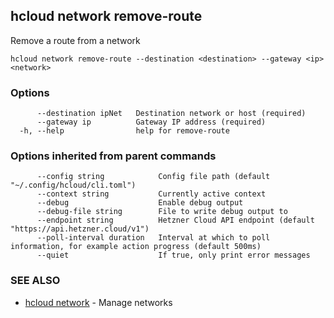 ## hcloud network remove-route

Remove a route from a network

```
hcloud network remove-route --destination <destination> --gateway <ip> <network>
```

### Options

```
      --destination ipNet   Destination network or host (required)
      --gateway ip          Gateway IP address (required)
  -h, --help                help for remove-route
```

### Options inherited from parent commands

```
      --config string            Config file path (default "~/.config/hcloud/cli.toml")
      --context string           Currently active context
      --debug                    Enable debug output
      --debug-file string        File to write debug output to
      --endpoint string          Hetzner Cloud API endpoint (default "https://api.hetzner.cloud/v1")
      --poll-interval duration   Interval at which to poll information, for example action progress (default 500ms)
      --quiet                    If true, only print error messages
```

### SEE ALSO

* [hcloud network](hcloud_network.md)	 - Manage networks
